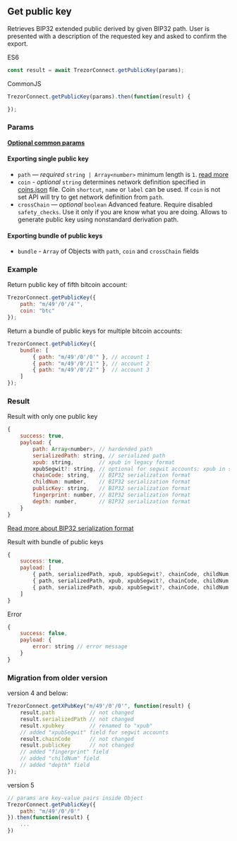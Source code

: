 ## Get public key
Retrieves BIP32 extended public derived by given BIP32 path.
User is presented with a description of the requested key and asked to confirm the export.

ES6
```javascript
const result = await TrezorConnect.getPublicKey(params);
```

CommonJS
```javascript
TrezorConnect.getPublicKey(params).then(function(result) {

});
```

### Params
[****Optional common params****](commonParams.md)
#### Exporting single public key
* `path` — *required* `string | Array<number>` minimum length is `1`. [read more](path.md)
* `coin` - *optional* `string` determines network definition specified in [coins.json](../../src/data/coins.json) file. Coin `shortcut`, `name` or `label` can be used. If `coin` is not set API will try to get network definition from `path`.
* `crossChain` — *optional* `boolean` Advanced feature. Require disabled `safety_checks`. Use it only if you are know what you are doing. Allows to generate public key using nonstandard derivation path.

#### Exporting bundle of public keys
- `bundle` - `Array` of Objects with `path`, `coin` and `crossChain` fields

### Example
Return public key of fifth bitcoin account:
```javascript
TrezorConnect.getPublicKey({
    path: "m/49'/0'/4'",
    coin: "btc"
});
```
Return a bundle of public keys for multiple bitcoin accounts:
```javascript
TrezorConnect.getPublicKey({
    bundle: [
        { path: "m/49'/0'/0'" }, // account 1
        { path: "m/49'/0'/1'" }, // account 2
        { path: "m/49'/0'/2'" }  // account 3
    ]
});
```

### Result
Result with only one public key
```javascript
{
    success: true,
    payload: {
        path: Array<number>, // hardended path
        serializedPath: string, // serialized path
        xpub: string,        // xpub in legacy format
        xpubSegwit?: string, // optional for segwit accounts: xpub in segwit format
        chainCode: string,   // BIP32 serialization format
        childNum: number,    // BIP32 serialization format
        publicKey: string,   // BIP32 serialization format
        fingerprint: number, // BIP32 serialization format
        depth: number,       // BIP32 serialization format
    }
}
```
[Read more about BIP32 serialization format](https://github.com/bitcoin/bips/blob/master/bip-0032.mediawiki#Serialization_format)

Result with bundle of public keys
```javascript
{
    success: true,
    payload: [
        { path, serializedPath, xpub, xpubSegwit?, chainCode, childNum, publicKey, fingerprint, depth }, // account 1
        { path, serializedPath, xpub, xpubSegwit?, chainCode, childNum, publicKey, fingerprint, depth }, // account 2
        { path, serializedPath, xpub, xpubSegwit?, chainCode, childNum, publicKey, fingerprint, depth }  // account 3
    ]
}
```
Error
```javascript
{
    success: false,
    payload: {
        error: string // error message
    }
}
```

### Migration from older version

version 4 and below:
```javascript
TrezorConnect.getXPubKey("m/49'/0'/0'", function(result) {
    result.path           // not changed
    result.serializedPath // not changed
    result.xpubkey        // renamed to "xpub"
    // added "xpubSegwit" field for segwit accounts
    result.chainCode      // not changed
    result.publicKey      // not changed
    // added "fingerprint" field
    // added "childNum" field
    // added "depth" field
});
```
version 5
```javascript
// params are key-value pairs inside Object
TrezorConnect.getPublicKey({ 
    path: "m/49'/0'/0'" 
}).then(function(result) {
    ...
})
```
